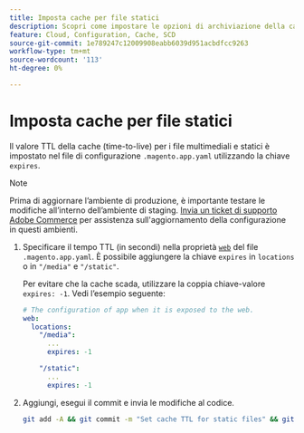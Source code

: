 ```yaml
---
title: Imposta cache per file statici
description: Scopri come impostare le opzioni di archiviazione della cache nel file di configurazione dell'applicazione  [!DNL Commerce] .
feature: Cloud, Configuration, Cache, SCD
source-git-commit: 1e789247c12009908eabb6039d951acbdfcc9263
workflow-type: tm+mt
source-wordcount: '113'
ht-degree: 0%

---
```


# Imposta cache per file statici

Il valore TTL della cache (time-to-live) per i file multimediali e statici è impostato nel file di configurazione `.magento.app.yaml` utilizzando la chiave `expires`.

>[!NOTE]
>
>Prima di aggiornare l’ambiente di produzione, è importante testare le modifiche all’interno dell’ambiente di staging. [Invia un ticket di supporto Adobe Commerce](https://experienceleague.adobe.com/docs/commerce-knowledge-base/kb/help-center-guide/magento-help-center-user-guide.html#submit-ticket) per assistenza sull&#39;aggiornamento della configurazione in questi ambienti.

1. Specificare il tempo TTL (in secondi) nella proprietà [`web`](web-property.md) del file `.magento.app.yaml`. È possibile aggiungere la chiave `expires` in `locations` o in `"/media"` e `"/static"`.

   Per evitare che la cache scada, utilizzare la coppia chiave-valore `expires: -1`. Vedi l’esempio seguente:

   ```yaml
   # The configuration of app when it is exposed to the web.
   web:
     locations:
       "/media":
         ...
         expires: -1
   
       "/static":
         ...
         expires: -1
   ```

1. Aggiungi, esegui il commit e invia le modifiche al codice.

   ```bash
   git add -A && git commit -m "Set cache TTL for static files" && git push origin <branch-name>
   ```
